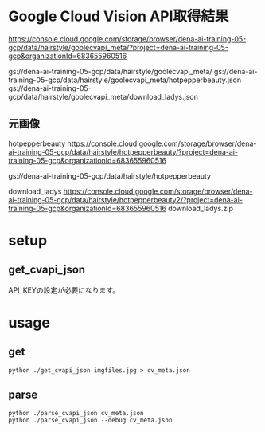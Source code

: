 # Google Cloud Vision API取得結果

https://console.cloud.google.com/storage/browser/dena-ai-training-05-gcp/data/hairstyle/goolecvapi_meta/?project=dena-ai-training-05-gcp&organizationId=683655960516

gs://dena-ai-training-05-gcp/data/hairstyle/goolecvapi_meta/
gs://dena-ai-training-05-gcp/data/hairstyle/goolecvapi_meta/hotpepperbeauty.json
gs://dena-ai-training-05-gcp/data/hairstyle/goolecvapi_meta/download_ladys.json

## 元画像

hotpepperbeauty
https://console.cloud.google.com/storage/browser/dena-ai-training-05-gcp/data/hairstyle/hotpepperbeauty/?project=dena-ai-training-05-gcp&organizationId=683655960516

gs://dena-ai-training-05-gcp/data/hairstyle/hotpepperbeauty

download_ladys
https://console.cloud.google.com/storage/browser/dena-ai-training-05-gcp/data/hairstyle/hotpepperbeauty2/?project=dena-ai-training-05-gcp&organizationId=683655960516
download_ladys.zip

# setup
## get_cvapi_json
API_KEYの設定が必要になります。

# usage
## get
```
python ./get_cvapi_json imgfiles.jpg > cv_meta.json
```

## parse
```
python ./parse_cvapi_json cv_meta.json
python ./parse_cvapi_json --debug cv_meta.json
```
